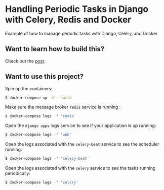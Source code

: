 # Handling Periodic Tasks in Django with Celery, Redis and Docker

Example of how to manage periodic tasks with Django, Celery, and Docker

## Want to learn how to build this?

Check out the [post](https://testdriven.io/blog/django-celery-periodic-tasks/).

## Want to use this project?

Spin up the containers:

```sh
$ docker-compose up -d --build
```

Make sure the message broker `redis` service is running :

```sh
$ docker-compose logs -f 'redis'
```

Open the `django apps` logs service to see if your application is up running:

```sh
$ docker-compose logs -f 'web'
```

Open the logs associated with the `celery-beat` service to see the scheduler running:

```sh
$ docker-compose logs -f 'celery-beat'
```

Open the logs associated with the `celery` service to see the tasks running periodically:

```sh
$ docker-compose logs -f 'celery'
```
